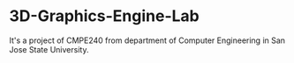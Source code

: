 # 3D-Graphics-Engine-Lab
It's a project of CMPE240 from department of Computer Engineering in San Jose State University.
